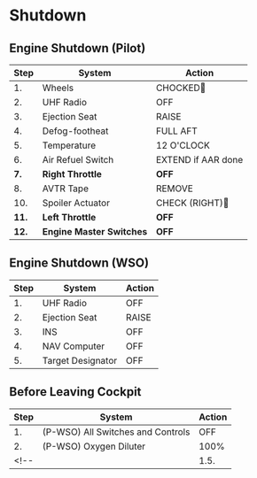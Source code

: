# Shutdown

## Engine Shutdown (Pilot)

| Step    | System                     | Action           |
|---------|----------------------------|------------------|
| 1.      | Wheels                     | CHOCKED🔧        |
| 2.      | UHF Radio                  | OFF              |
| 3.      | Ejection Seat              | RAISE            |
| 4.      | Defog-footheat             | FULL AFT         |
| 5.      | Temperature                | 12 O'CLOCK       |
| 6.      | Air Refuel Switch          | EXTEND if AAR done |
| **7.**  | **Right Throttle**         | **OFF**          |
| 8.      | AVTR Tape                  | REMOVE           |
| 10.     | Spoiler Actuator           | CHECK (RIGHT)🔧  |
| **11.** | **Left Throttle**          | **OFF**          |
| **12.** | **Engine Master Switches** | **OFF**          |
<!-- 18. APU reject switch — NORMAL (some aircraft) -->

## Engine Shutdown (WSO)

| Step | System            | Action |
|------|-------------------|--------|
| 1.   | UHF Radio         | OFF    |
| 2.   | Ejection Seat     | RAISE  |
| 3.   | INS               | OFF    |
| 4.   | NAV Computer      | OFF    |
| 5.   | Target Designator | OFF    |

## Before Leaving Cockpit

| Step | System                            | Action                          |
|------|-----------------------------------|---------------------------------|
| 1.   | (P-WSO) All Switches and Controls | OFF                             |
| 2.   | (P-WSO) Oxygen Diluter            | 100%                            |
<!-- | | 1.5.                              | (P-WSO) Face curtain safety pin | INSTALLED | -->
